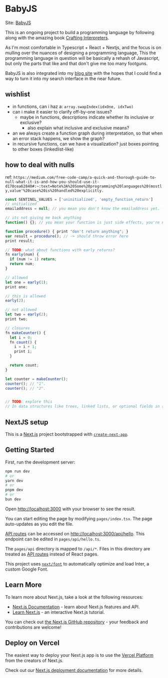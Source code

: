 # BabyJS

Site: [BabyJS](https://babyjs.vercel.app/)

This is an ongoing project to build a programming language by following along with the amazing book [Crafting Interpreters](https://craftinginterpreters.com/).

As I'm most comfortable in Typescript + React + Nextjs, and the focus is on mulling over the nuances of designing a programming language, This the programming language in question will be basically a rehash of Javascript, but only the parts that like and that don't give me too many footguns.

BabyJS is also integrated into my [blog site](https://prng-v3.vercel.app/) with the hopes that I could find a way to turn it into my search interface in the near future.

## wishlist

- in functions, can i haz a: `array.swapIndex(idxOne, idxTwo)`
- can i make it easier to clarify off-by-one issues?
  - maybe in functions, descriptions indicate whether its inclusive or exclusive?
    - also explain what inclusive and exclusive means?
- an we always create a function graph during interpretation, so that when an error stack happens, we show the graph?
- in recursive functions, can we have a visualization? just boxes pointing to other boxes (linkedlist-like)

## how to deal with nulls

ref: `https://medium.com/free-code-camp/a-quick-and-thorough-guide-to-null-what-it-is-and-how-you-should-use-it-d170cea62840#:~:text=Note%3A%20Some%20programming%20languages%20(mostly,value'%20case%20is%20handled%20explicitly.`

```js
const SENTINEL_VALUES = ['uninitialized', 'empty_function_return']
// unitialized
emailaddress = null; // you mean you don't know the emailaddress yet. -> uninitialized

// its not giving me back anything
function() {}; // you mean your function is just side effects, you're not returning anything from the function to pass in

function procedure() { print "don't return anything"; }
var result = procedure(); // -> should throw error here
print result;

// TODO: what about functions with early returns?
fn early(num) {
  if (num != 1) return;
  return num;
}

// allowed
let one = early(1);
print one;

// this is allowed
early(2);

// not allowed
let two = early(2);
print two;

// closures
fn makeCounter() {
  let i = 0;
  fn count() {
    i = i + 1;
    print i;
  }

  return count;
}

let counter = makeCounter();
counter(); // "1".
counter(); // "2".


// TODO: explore this
// In data structures like trees, linked lists, or optional fields in structures/classes, the absence of a value is traditionally represented by null. Alternative representations might be less efficient or intuitive.
```

## NextJS setup

This is a [Next.js](https://nextjs.org/) project bootstrapped with [`create-next-app`](https://github.com/vercel/next.js/tree/canary/packages/create-next-app).

## Getting Started

First, run the development server:

```bash
npm run dev
# or
yarn dev
# or
pnpm dev
# or
bun dev
```

Open [http://localhost:3000](http://localhost:3000) with your browser to see the result.

You can start editing the page by modifying `pages/index.tsx`. The page auto-updates as you edit the file.

[API routes](https://nextjs.org/docs/api-routes/introduction) can be accessed on [http://localhost:3000/api/hello](http://localhost:3000/api/hello). This endpoint can be edited in `pages/api/hello.ts`.

The `pages/api` directory is mapped to `/api/*`. Files in this directory are treated as [API routes](https://nextjs.org/docs/api-routes/introduction) instead of React pages.

This project uses [`next/font`](https://nextjs.org/docs/basic-features/font-optimization) to automatically optimize and load Inter, a custom Google Font.

## Learn More

To learn more about Next.js, take a look at the following resources:

- [Next.js Documentation](https://nextjs.org/docs) - learn about Next.js features and API.
- [Learn Next.js](https://nextjs.org/learn) - an interactive Next.js tutorial.

You can check out [the Next.js GitHub repository](https://github.com/vercel/next.js/) - your feedback and contributions are welcome!

## Deploy on Vercel

The easiest way to deploy your Next.js app is to use the [Vercel Platform](https://vercel.com/new?utm_medium=default-template&filter=next.js&utm_source=create-next-app&utm_campaign=create-next-app-readme) from the creators of Next.js.

Check out our [Next.js deployment documentation](https://nextjs.org/docs/deployment) for more details.
